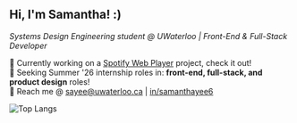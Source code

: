 ## Hi, I'm Samantha! :)
*Systems Design Engineering student @ UWaterloo | Front-End & Full-Stack Developer*

🌱 Currently working on a [Spotify Web Player](https://github.com/SamanthaaYee/spotify-player) project, check it out! <br>
💼 Seeking Summer '26 internship roles in: **front-end, full-stack, and product design** roles! <br>
📩 Reach me @ [sayee@uwaterloo.ca](mailto:sayee@uwaterloo.ca) | [in/samanthayee6](https://www.linkedin.com/in/samanthayee6)

<!--![Top Langs](https://github-readme-stats.vercel.app/api/top-langs/?username=SamanthaaYee&layout=compact&theme=tokyonight)-->
![Top Langs](https://github-readme-stats.vercel.app/api/top-langs/?username=anuraghazra&hide_progress=true&theme=tokyonight)

<!--![Top Langs](https://github-readme-stats.vercel.app/api/top-langs/?username=SamanthaaYee&theme=tokyonight)

**SamanthaaYee/SamanthaaYee** is a ✨ _special_ ✨ repository because its `README.md` (this file) appears on your GitHub profile.

Here are some ideas to get you started:

- 🔭 I’m currently working on ...
- 🌱 I’m currently learning ...
- 👯 I’m looking to collaborate on ...
- 🤔 I’m looking for help with ...
- 💬 Ask me about ...
- 📫 How to reach me: ...
- 😄 Pronouns: ...
- ⚡ Fun fact: ...
-->
